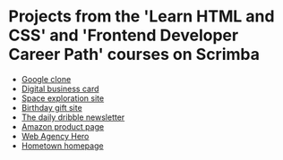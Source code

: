 # Projects from the 'Learn HTML and CSS' and 'Frontend Developer Career Path' courses on Scrimba 

<ul>
  <li><a href="https://brilliant-brigadeiros-a9f5a9.netlify.app/" target="_blank">Google clone</a></li>
  <li><a href="https://661ebacc81320757713be9c0--tiny-tulumba-20da99.netlify.app/" target="_blank">Digital business card</a></li>
  <li><a href="https://startling-snickerdoodle-24465f.netlify.app/" target="_blank">Space exploration site</a></li>
  <li><a href="https://65fddb373840ca5561d9ae01--celadon-bunny-7d77d7.netlify.app/" target="_blank">Birthday gift site</a></li>
  <li><a href="https://incredible-caramel-702f2f.netlify.app/" target="_blank">The daily dribble newsletter</a></li>
  <li><a href="https://brilliant-puffpuff-e82ab2.netlify.app/" target="_blank">Amazon product page</a></li>
  <li><a href="https://web-agency-hero-by-s4ch1.netlify.app/" target="_blank">Web Agency Hero</a></li>
  <li><a href="https://6616cdf48e9d7c1fafb0a936--sprightly-hamster-9dea4a.netlify.app/" target="_blank">Hometown homepage</a></li>
</ul>
